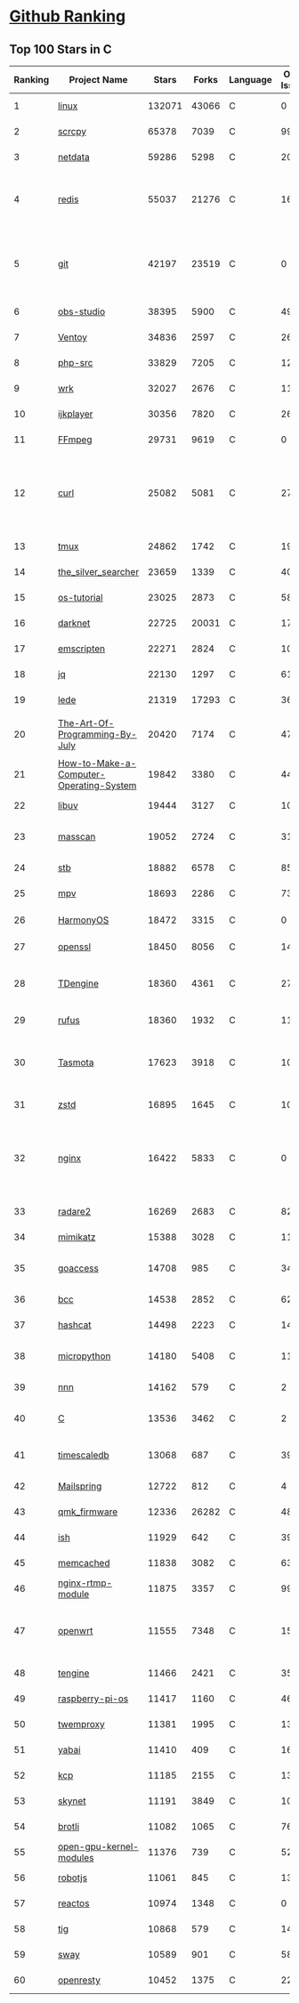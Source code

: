 [Github Ranking](../README.md)
==========

## Top 100 Stars in C

| Ranking | Project Name | Stars | Forks | Language | Open Issues | Description | Last Commit |
| ------- | ------------ | ----- | ----- | -------- | ----------- | ----------- | ----------- |
| 1 | [linux](https://github.com/torvalds/linux) | 132071 | 43066 | C | 0 | Linux kernel source tree | 2022-05-22T19:53:31Z |
| 2 | [scrcpy](https://github.com/Genymobile/scrcpy) | 65378 | 7039 | C | 999 | Display and control your Android device | 2022-05-21T12:33:56Z |
| 3 | [netdata](https://github.com/netdata/netdata) | 59286 | 5298 | C | 208 | Real-time performance monitoring, done right! https://www.netdata.cloud | 2022-05-22T19:13:31Z |
| 4 | [redis](https://github.com/redis/redis) | 55037 | 21276 | C | 1635 | Redis is an in-memory database that persists on disk. The data model is key-value, but many different kind of values are supported: Strings, Lists, Sets, Sorted Sets, Hashes, Streams, HyperLogLogs, Bitmaps. | 2022-05-22T15:46:43Z |
| 5 | [git](https://github.com/git/git) | 42197 | 23519 | C | 0 | Git Source Code Mirror - This is a publish-only repository but pull requests can be turned into patches to the mailing list via GitGitGadget (https://gitgitgadget.github.io/). Please follow Documentation/SubmittingPatches procedure for any of your improvements. | 2022-05-22T23:02:47Z |
| 6 | [obs-studio](https://github.com/obsproject/obs-studio) | 38395 | 5900 | C | 497 | OBS Studio - Free and open source software for live streaming and screen recording | 2022-05-23T01:11:59Z |
| 7 | [Ventoy](https://github.com/ventoy/Ventoy) | 34836 | 2597 | C | 264 | A new bootable USB solution. | 2022-05-22T21:46:49Z |
| 8 | [php-src](https://github.com/php/php-src) | 33829 | 7205 | C | 127 | The PHP Interpreter | 2022-05-22T21:56:26Z |
| 9 | [wrk](https://github.com/wg/wrk) | 32027 | 2676 | C | 113 | Modern HTTP benchmarking tool | 2022-05-03T07:53:42Z |
| 10 | [ijkplayer](https://github.com/bilibili/ijkplayer) | 30356 | 7820 | C | 2674 | Android/iOS video player based on FFmpeg n3.4, with MediaCodec, VideoToolbox support. | 2022-01-22T10:06:28Z |
| 11 | [FFmpeg](https://github.com/FFmpeg/FFmpeg) | 29731 | 9619 | C | 0 | Mirror of https://git.ffmpeg.org/ffmpeg.git | 2022-05-23T03:00:27Z |
| 12 | [curl](https://github.com/curl/curl) | 25082 | 5081 | C | 27 | A command line tool and library for transferring data with URL syntax, supporting DICT, FILE, FTP, FTPS, GOPHER, GOPHERS, HTTP, HTTPS, IMAP, IMAPS, LDAP, LDAPS, MQTT, POP3, POP3S, RTMP, RTMPS, RTSP, SCP, SFTP, SMB, SMBS, SMTP, SMTPS, TELNET and TFTP. libcurl offers a myriad of powerful features | 2022-05-22T22:37:41Z |
| 13 | [tmux](https://github.com/tmux/tmux) | 24862 | 1742 | C | 19 | tmux source code | 2022-05-20T08:00:56Z |
| 14 | [the_silver_searcher](https://github.com/ggreer/the_silver_searcher) | 23659 | 1339 | C | 402 | A code-searching tool similar to ack, but faster. | 2022-04-08T14:55:20Z |
| 15 | [os-tutorial](https://github.com/cfenollosa/os-tutorial) | 23025 | 2873 | C | 58 | How to create an OS from scratch | 2022-04-13T21:18:16Z |
| 16 | [darknet](https://github.com/pjreddie/darknet) | 22725 | 20031 | C | 1756 | Convolutional Neural Networks | 2022-05-16T23:05:06Z |
| 17 | [emscripten](https://github.com/emscripten-core/emscripten) | 22271 | 2824 | C | 1022 | Emscripten: An LLVM-to-WebAssembly Compiler | 2022-05-23T02:02:32Z |
| 18 | [jq](https://github.com/stedolan/jq) | 22130 | 1297 | C | 614 | Command-line JSON processor | 2022-04-29T10:09:01Z |
| 19 | [lede](https://github.com/coolsnowwolf/lede) | 21319 | 17293 | C | 366 | Lean's OpenWrt source | 2022-05-23T01:22:20Z |
| 20 | [The-Art-Of-Programming-By-July](https://github.com/julycoding/The-Art-Of-Programming-By-July) | 20420 | 7174 | C | 47 | 本项目曾冲到全球第一，干货集锦见本页面最底部，另完整精致的纸质版《编程之法：面试和算法心得》已在京东/当当上销售 | 2021-07-03T07:47:32Z |
| 21 | [How-to-Make-a-Computer-Operating-System](https://github.com/SamyPesse/How-to-Make-a-Computer-Operating-System) | 19842 | 3380 | C | 44 | How to Make a Computer Operating System in C++ | 2021-12-16T09:10:55Z |
| 22 | [libuv](https://github.com/libuv/libuv) | 19444 | 3127 | C | 109 | Cross-platform asynchronous I/O | 2022-05-22T07:34:24Z |
| 23 | [masscan](https://github.com/robertdavidgraham/masscan) | 19052 | 2724 | C | 314 | TCP port scanner, spews SYN packets asynchronously, scanning entire Internet in under 5 minutes. | 2022-04-15T12:29:04Z |
| 24 | [stb](https://github.com/nothings/stb) | 18882 | 6578 | C | 85 | stb single-file public domain libraries for C/C++ | 2022-05-22T23:17:00Z |
| 25 | [mpv](https://github.com/mpv-player/mpv) | 18693 | 2286 | C | 734 | 🎥 Command line video player | 2022-05-22T20:25:23Z |
| 26 | [HarmonyOS](https://github.com/Awesome-HarmonyOS/HarmonyOS) | 18472 | 3315 | C | 0 | A curated list of awesome things related to HarmonyOS. 华为鸿蒙操作系统。 | 2021-06-16T23:05:35Z |
| 27 | [openssl](https://github.com/openssl/openssl) | 18450 | 8056 | C | 1483 | TLS/SSL and crypto library | 2022-05-23T01:07:18Z |
| 28 | [TDengine](https://github.com/taosdata/TDengine) | 18360 | 4361 | C | 273 | An open-source time-series database with high-performance, scalability and SQL support. It can be widely used in IoT, Connected Vehicles, DevOps, Energy, Finance and other fields. | 2022-05-23T03:00:23Z |
| 29 | [rufus](https://github.com/pbatard/rufus) | 18360 | 1932 | C | 11 | The Reliable USB Formatting Utility | 2022-05-17T03:30:00Z |
| 30 | [Tasmota](https://github.com/arendst/Tasmota) | 17623 | 3918 | C | 10 | Alternative firmware for ESP8266 with easy configuration using webUI, OTA updates, automation using timers or rules, expandability and entirely local control over MQTT, HTTP, Serial or KNX. Full documentation at | 2022-05-21T17:33:18Z |
| 31 | [zstd](https://github.com/facebook/zstd) | 16895 | 1645 | C | 103 | Zstandard - Fast real-time compression algorithm | 2022-05-22T10:50:45Z |
| 32 | [nginx](https://github.com/nginx/nginx) | 16422 | 5833 | C | 0 | An official read-only mirror of http://hg.nginx.org/nginx/ which is updated hourly. Pull requests on GitHub cannot be accepted and will be automatically closed. The proper way to submit changes to nginx is via the nginx development mailing list, see http://nginx.org/en/docs/contributing_changes.html | 2022-05-07T08:26:11Z |
| 33 | [radare2](https://github.com/radareorg/radare2) | 16269 | 2683 | C | 825 | UNIX-like reverse engineering framework and command-line toolset | 2022-05-22T23:33:42Z |
| 34 | [mimikatz](https://github.com/gentilkiwi/mimikatz) | 15388 | 3028 | C | 111 | A little tool to play with Windows security | 2022-04-02T15:46:15Z |
| 35 | [goaccess](https://github.com/allinurl/goaccess) | 14708 | 985 | C | 348 | GoAccess is a real-time web log analyzer and interactive viewer that runs in a terminal in *nix systems or through your browser. | 2022-05-20T00:31:25Z |
| 36 | [bcc](https://github.com/iovisor/bcc) | 14538 | 2852 | C | 622 | BCC - Tools for BPF-based Linux IO analysis, networking, monitoring, and more | 2022-05-22T09:39:21Z |
| 37 | [hashcat](https://github.com/hashcat/hashcat) | 14498 | 2223 | C | 144 | World's fastest and most advanced password recovery utility | 2022-05-22T16:56:03Z |
| 38 | [micropython](https://github.com/micropython/micropython) | 14180 | 5408 | C | 1177 | MicroPython - a lean and efficient Python implementation for microcontrollers and constrained systems | 2022-05-23T02:45:42Z |
| 39 | [nnn](https://github.com/jarun/nnn) | 14162 | 579 | C | 2 | n³ The unorthodox terminal file manager | 2022-05-14T01:06:08Z |
| 40 | [C](https://github.com/TheAlgorithms/C) | 13536 | 3462 | C | 2 | Collection of various algorithms in mathematics, machine learning, computer science, physics, etc implemented in C for educational purposes. | 2022-04-28T13:16:37Z |
| 41 | [timescaledb](https://github.com/timescale/timescaledb) | 13068 | 687 | C | 395 | An open-source time-series SQL database optimized for fast ingest and complex queries.  Packaged as a PostgreSQL extension. | 2022-05-22T11:01:48Z |
| 42 | [Mailspring](https://github.com/Foundry376/Mailspring) | 12722 | 812 | C | 4 | :love_letter: A beautiful, fast and fully open source mail client for Mac, Windows and Linux. | 2022-04-22T01:10:10Z |
| 43 | [qmk_firmware](https://github.com/qmk/qmk_firmware) | 12336 | 26282 | C | 481 | Open-source keyboard firmware for Atmel AVR and Arm USB families | 2022-05-23T01:14:49Z |
| 44 | [ish](https://github.com/ish-app/ish) | 11929 | 642 | C | 390 | Linux shell for iOS | 2022-05-22T06:15:52Z |
| 45 | [memcached](https://github.com/memcached/memcached) | 11838 | 3082 | C | 63 | memcached development tree | 2022-05-13T17:10:32Z |
| 46 | [nginx-rtmp-module](https://github.com/arut/nginx-rtmp-module) | 11875 | 3357 | C | 990 | NGINX-based Media Streaming Server | 2022-03-16T09:16:43Z |
| 47 | [openwrt](https://github.com/openwrt/openwrt) | 11555 | 7348 | C | 1543 | This repository is a mirror of https://git.openwrt.org/openwrt/openwrt.git It is for reference only and is not active for check-ins.  We will continue to accept Pull Requests here. They will be merged via staging trees then into openwrt.git. | 2022-05-23T02:30:29Z |
| 48 | [tengine](https://github.com/alibaba/tengine) | 11466 | 2421 | C | 354 | A distribution of Nginx with some advanced features | 2022-05-12T09:57:41Z |
| 49 | [raspberry-pi-os](https://github.com/s-matyukevich/raspberry-pi-os) | 11417 | 1160 | C | 46 | Learning operating system development using Linux kernel and Raspberry Pi | 2022-02-16T17:29:18Z |
| 50 | [twemproxy](https://github.com/twitter/twemproxy) | 11381 | 1995 | C | 138 | A fast, light-weight proxy for memcached and redis | 2022-05-04T19:04:00Z |
| 51 | [yabai](https://github.com/koekeishiya/yabai) | 11410 | 409 | C | 168 | A tiling window manager for macOS based on binary space partitioning | 2022-05-17T14:17:03Z |
| 52 | [kcp](https://github.com/skywind3000/kcp) | 11185 | 2155 | C | 138 | :zap: KCP - A Fast and Reliable ARQ Protocol | 2022-05-02T14:52:23Z |
| 53 | [skynet](https://github.com/cloudwu/skynet) | 11191 | 3849 | C | 10 | A lightweight online game framework | 2022-05-19T10:10:19Z |
| 54 | [brotli](https://github.com/google/brotli) | 11082 | 1065 | C | 76 | Brotli compression format | 2022-05-12T07:50:49Z |
| 55 | [open-gpu-kernel-modules](https://github.com/NVIDIA/open-gpu-kernel-modules) | 11376 | 739 | C | 52 | NVIDIA Linux open GPU kernel module source | 2022-05-22T14:56:34Z |
| 56 | [robotjs](https://github.com/octalmage/robotjs) | 11061 | 845 | C | 132 | Node.js Desktop Automation.  | 2022-03-21T13:51:03Z |
| 57 | [reactos](https://github.com/reactos/reactos) | 10974 | 1348 | C | 0 | A free Windows-compatible Operating System | 2022-05-23T02:51:11Z |
| 58 | [tig](https://github.com/jonas/tig) | 10868 | 579 | C | 147 | Text-mode interface for git | 2022-05-15T12:11:15Z |
| 59 | [sway](https://github.com/swaywm/sway) | 10589 | 901 | C | 588 | i3-compatible Wayland compositor | 2022-05-22T23:30:30Z |
| 60 | [openresty](https://github.com/openresty/openresty) | 10452 | 1375 | C | 229 | High Performance Web Platform Based on Nginx and LuaJIT | 2022-05-16T20:31:38Z |

